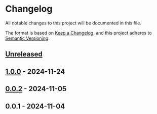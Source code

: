 # Changelog

All notable changes to this project will be documented in this file.

The format is based on [Keep a Changelog](https://keepachangelog.com/en/1.0.0/),
and this project adheres to [Semantic Versioning](https://semver.org/spec/v2.0.0.html).

<a name="unreleased"></a>
## [Unreleased]


<a name="1.0.0"></a>
## [1.0.0] - 2024-11-24

<a name="0.0.2"></a>
## [0.0.2] - 2024-11-05

<a name="0.0.1"></a>
## 0.0.1 - 2024-11-04

[Unreleased]: https://github.com/basecodeoy/laravel-labelable/compare/1.0.0...HEAD
[1.0.0]: https://github.com/basecodeoy/laravel-labelable/compare/0.0.2...1.0.0
[0.0.2]: https://github.com/basecodeoy/laravel-labelable/compare/0.0.1...0.0.2
